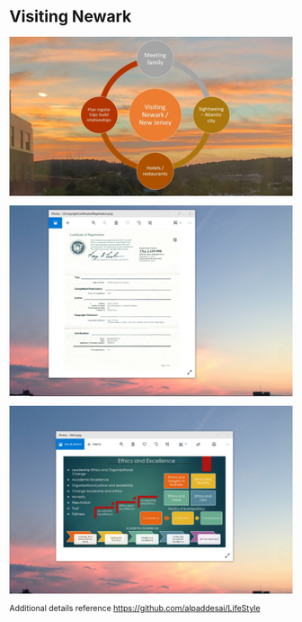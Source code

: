# Visiting Newark

![image](VisitingNewark.jpg)

![image](USCopyrightCertificate.png)

![image](EthicsandExcellence.png)

Additional details reference https://github.com/alpaddesai/LifeStyle
